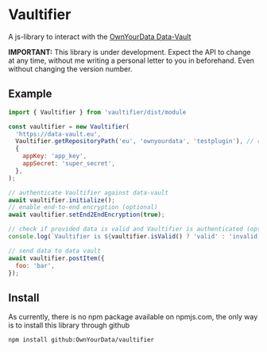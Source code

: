 # Vaultifier

A js-library to interact with the [OwnYourData Data-Vault](https://data-vault.eu)

**IMPORTANT:** This library is under development. Expect the API to change at any time, without me writing a personal letter to you in beforehand. Even without changing the version number.

## Example

```javascript
import { Vaultifier } from 'vaultifier/dist/module

const vaultifier = new Vaultifier(
  'https://data-vault.eu',
  Vaultifier.getRepositoryPath('eu', 'ownyourdata', 'testplugin'), // results in "eu.ownyourdata.testplugin"
  {
    appKey: 'app_key',
    appSecret: 'super_secret',
  },
);

// authenticate Vaultifier against data-vault
await vaultifier.initialize();
// enable end-to-end encryption (optional)
await vaultifier.setEnd2EndEncryption(true);

// check if provided data is valid and Vaultifier is authenticated (optional)
console.log(`Vaultifier is ${vaultifier.isValid() ? 'valid' : 'invalid'}`);

// send data to data vault
await vaultifier.postItem({
  foo: 'bar',
});
```

## Install

As currently, there is no npm package available on npmjs.com, the only way is to install this library through github

`npm install github:OwnYourData/vaultifier`
